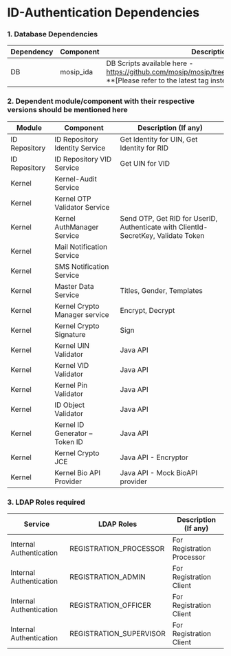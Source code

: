 # ID-Authentication Dependencies

### 1.  Database Dependencies
Dependency|Component|Description (If any)
-----|--------------|----------------
DB|mosip_ida|DB Scripts available here - https://github.com/mosip/mosip/tree/0.12.0/scripts/database/mosip_ida **[Please refer to the latest tag instead of 0.12.0]


### 2.  Dependent module/component with their respective versions should be mentioned here
Module|Component|Description (If any)
-----|-------------|--------------
ID Repository|ID Repository Identity Service|Get Identity for UIN, Get Identity for RID
ID Repository|ID Repository VID Service|Get UIN for VID
Kernel|Kernel-Audit Service| 
Kernel|Kernel OTP Validator Service|
Kernel|Kernel AuthManager Service|Send OTP, Get RID for UserID, Authenticate with ClientId-SecretKey, Validate Token
Kernel|Mail Notification Service|
Kernel|SMS Notification Service|
Kernel|Master Data Service|Titles, Gender, Templates
Kernel|Kernel Crypto Manager service|Encrypt, Decrypt
Kernel|Kernel Crypto Signature|Sign
Kernel|Kernel UIN Validator|Java API
Kernel|Kernel VID Validator|Java API
Kernel|Kernel Pin Validator|Java API
Kernel|ID Object Validator|Java API
Kernel|Kernel ID Generator – Token ID|Java API
Kernel|Kernel Crypto JCE|Java API - Encryptor
Kernel|Kernel Bio API Provider|Java API - Mock BioAPI provider


### 3.  LDAP Roles required
Service|LDAP Roles|Description (If any)
--------|-----|--------------
Internal Authentication|REGISTRATION_PROCESSOR|For Registration Processor
Internal Authentication|REGISTRATION_ADMIN|For Registration Client
Internal Authentication|REGISTRATION_OFFICER|For Registration Client
Internal Authentication|REGISTRATION_SUPERVISOR|For Registration Client